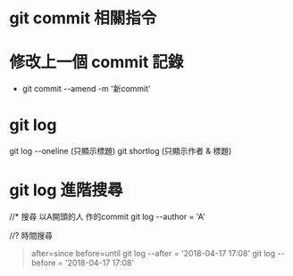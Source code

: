 # git commit 相關指令

# 修改上一個 commit 記錄
* git commit --amend -m '新commit'

# git log 
git log --oneline (只顯示標題)
git shortlog (只顯示作者 & 標題)

# git log 進階搜尋
//* 搜尋 以A開頭的人 作的commit
git log --author = 'A' 

//? 時間搜尋 
> after=since before=until
git log --after = '2018-04-17 17:08'
git log --before = '2018-04-17 17:08'